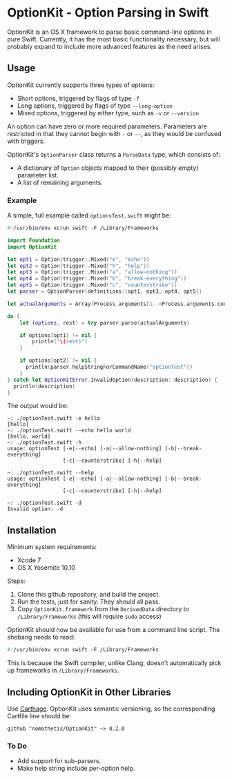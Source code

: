 OptionKit - Option Parsing in Swift
=========

OptionKit is an OS X framework to parse basic command-line options in pure Swift. Currently,
it has the most basic functionality necessary, but will probably expand to include more
advanced features as the need arises.

## Usage

OptionKit currently supports three types of options:

* Short options, triggered by flags of type `-f`
* Long options, triggered by flags of type `--long-option`
* Mixed options, triggered by either type, such as `-v` or `--version`

An option can have zero or more required parameters. Parameters are restricted
in that they cannot begin with `-` or `--`, as they would be confused with triggers.

OptionKit's `OptionParser` class returns a `ParseData` type, which consists of:

* A dictionary of `Option` objects mapped to their (possibly empty) parameter list.
* A list of remaining arguments.

### Example

A simple, full example called `optionsTest.swift` might be:

```swift
#!/usr/bin/env xcrun swift -F /Library/Frameworks

import Foundation
import OptionKit

let opt1 = Option(trigger:.Mixed("e", "echo"))
let opt2 = Option(trigger:.Mixed("h", "help"))
let opt3 = Option(trigger:.Mixed("a", "allow-nothing"))
let opt4 = Option(trigger:.Mixed("b", "break-everything"))
let opt5 = Option(trigger:.Mixed("c", "counterstrike"))
let parser = OptionParser(definitions:[opt1, opt3, opt4, opt5])

let actualArguments = Array(Process.arguments[1..<Process.arguments.count])

do {
    let (options, rest) = try parser.parse(actualArguments)

    if options[opt1] != nil {
        println("\(rest)")
    }

    if options[opt2] != nil {
      println(parser.helpStringForCommandName("optionTest"))
    }
} catch let OptionKitError.InvalidOption(description: description) {
  println(description)
}
```

The output would be:

```
~: ./optionTest.swift -e hello
[hello]
~: ./optionTest.swift --echo hello world
[hello, world]
~: ./optionTest.swift -h
usage: optionTest [-e|--echo] [-a|--allow-nothing] [-b|--break-everything]
                  [-c|--counterstrike] [-h|--help]

~: ./optionTest.swift --help
usage: optionTest [-e|--echo] [-a|--allow-nothing] [-b|--break-everything]
                  [-c|--counterstrike] [-h|--help]

~: ./optionTest.swift -d
Invalid option: -d
```

## Installation

Minimum system requirements:

* Xcode 7
* OS X Yosemite 10.10

Steps:

1. Clone this github repository, and build the project.
1. Run the tests, just for sanity. They should all pass.
1. Copy `OptionKit.framework` from the `DerivedData` directory to `/Library/Frameworks`
  (this will require `sudo` access)

OptionKit should now be available for use from a command line script. The shebang needs
to read:

```swift
#!/usr/bin/env xcrun swift -F /Library/Frameworks
```
This is because the Swift compiler, unlike Clang, doesn't automatically pick up frameworks in
`/Library/Frameworks`.

## Including OptionKit in Other Libraries

Use [Carthage](https://github.com/Carthage/Carthage). OptionKit uses semantic versioning, so
the corresponding Cartfile line should be:

```
github "nomothetis/OptionKit" ~> 0.2.0
```

### To Do

* Add support for sub-parsers.
* Make help string include per-option help.

